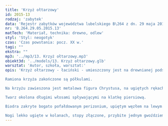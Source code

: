 ```yaml
---
title: 'Krzyż ołtarzowy'
id: 2015-13
rodzaj: 'zabytek'
data: 'Rejestr zabytków województwa lubelskiego B\264 z dn. 29 maja 2015 r.'
nr: 'B.264.29.05.2015.13'
matTech: 'Materiał, technika: drewno, odlew'
styl: 'Styl: neogotyk'
czas: 'Czas powstania: pocz. XX w.'
tagi: ""
ekstra: ""
mp3: '../mp3/13. Krzyż ołtarzowy.mp3'
obiekt3d: '../models/13. Krzyż ołtarzowy.glb'
warsztat: 'Autor, szkoła, warsztat:'
opis: 'Krzyż ołtarzowy - łaciński - umieszczony jest na drewnianej podstawie, nawiązującej kształtem do przekroju trójnawowego kościoła, z frontem zdobionym trójliściem. 

Ramiona krzyża zakończone są półkulami. 

Na krzyżu zawieszona jest metalowa figura Chrystusa, na ugiętych rękach, z głową w koronie cierniowej, lekko pochyloną na lewą stronę. 

Twarz okolona długimi włosami spływającymi na klatkę piersiową. 

Biodra zakryte bogato pofałdowanym perizonium, upiętym węzłem na lewym boku. 

Nogi lekko ugięte w kolanach, stopy złączone, przybite jednym gwoździem. Nad głową umieszczona jest metalowa taśma z literami: INRI.'
---
```




